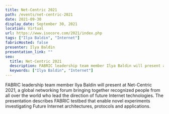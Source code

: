 ```yaml
---
title: Net-Centric 2021
path: /events/net-centric-2021
date: 2021-09-30
display_date: September 30, 2021
location: Virtual
url: https://www.isocore.com/2021/index.php
tags: ["Ilya Baldin", "Internet"]
fabricHosted: false
presenter: Ilya Baldin
presentation_link: ""
seo:
  title: Net-Centric 2021
  description: FABRIC leadership team member Ilya Baldin will present at Net-Centric 2021, a global networking forum bringing together recognized people from all over the world who lead the direction of future Internet technologies. The presentation describes FABRIC testbed that enable novel experiments investigating Future Internet architectures, protocols and applications.
  keywords: ["Ilya Baldin", "Internet"]
---
```


FABRIC leadership team member Ilya Baldin will present at Net-Centric 2021, a global networking forum bringing together recognized people from all over the world who lead the direction of future Internet technologies. The presentation describes FABRIC testbed that enable novel experiments investigating Future Internet architectures, protocols and applications.

